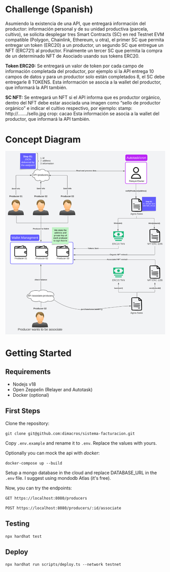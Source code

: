 # Challenge (Spanish)

Asumiendo la existencia de una API, que entregará
información del productor: información personal y de su
unidad productiva (parcela, cultivo), se solicita desplegar
tres Smart Contracts (SC) en red Testnet EVM compatible
(Polygon, Chainlink, Ethereum, u otra), el primer SC que
permita entregar un token (ERC20) a un productor, un
segundo SC que entregue un NFT (ERC721) al productor.
Finalmente un tercer SC que permita la compra de un
determinado NFT de Asociado usando sus tokens ERC20.

**Token ERC20:**
Se entregará un valor de token por cada campo de
información completada del productor, por ejemplo si la
API entrega 10 campos de datos y para un productor solo
están completados 8, el SC debe entregarle 8 TOKENS.
Esta información se asocia a la wallet del productor, que
informará la API también.

**SC NFT:**
Se entregará un NFT si el API informa que es productor
orgánico, dentro del NFT debe estar asociada una imagen
como “sello de productor orgánico” e indicar el cultivo
respectivo, por ejemplo:
stamp: http://......./sello.jpg
crop: cacao
Esta información se asocia a la wallet del productor, que
informará la API también.

# Concept Diagram
![Agros Concept Diagram](resources/Agros.svg "Agros Concept Diagram")

# Getting Started

## Requirements
- Nodejs v18
- Open Zeppelin (Relayer and Autotask)
- Docker (optional)

## First Steps
Clone the repository:

`git clone git@github.com:dimacros/sistema-facturacion.git`

Copy `.env.example` and rename it to `.env`. Replace the values ​​with yours.

Optionally you can mock the api with *docker*:

`docker-compose up --build`

Setup a mongo database in the cloud and replace DATABASE_URL in the `.env` file.
I suggest using mondodb Atlas (it's free).

Now, you can try the endpoints:

`GET https://localhost:8080/producers`

`POST https://localhost:8080/producers/:id/associate`

## Testing
`npx hardhat test`

## Deploy
`npx hardhat run scripts/deploy.ts --network testnet` 
